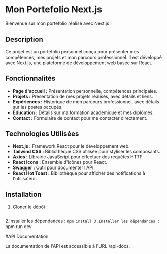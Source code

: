 # Mon Portefolio Next.js

Bienvenue sur mon portefolio réalisé avec Next.js !

## Description

Ce projet est un portefolio personnel conçu pour présenter mes compétences, mes projets et mon parcours professionnel. Il est développé avec Next.js, une plateforme de développement web basée sur React.

## Fonctionnalités

- **Page d'accueil :** Présentation personnelle, compétences principales.
- **Projets :** Présentation de mes projets réalisés, avec détails et liens.
- **Expériences :** Historique de mon parcours professionnel, avec détails sur les postes occupés.
- **Éducation :** Détails sur ma formation académique et mes diplômes.
- **Contact :** Formulaire de contact pour me contacter directement.

## Technologies Utilisées

- **Next.js :** Framework React pour le développement web.
- **Tailwind CSS :** Bibliothèque CSS utilisée pour styliser les composants.
- **Axios :** Librairie JavaScript pour effectuer des requêtes HTTP.
- **React Icons :** Ensemble d'icônes pour React.
- **Swagger :** Outil pour documenter l'API.
- **React Hot Toast :** Bibliothèque pour afficher des notifications à l'utilisateur.

## Installation

1. Cloner le dépôt :
   ```git clone <https://github.com/alice-444/portefolio-V2.git>
2.Installer les dépendances :
    ```npm install
3.Installer les dépendances :
    ```npm run dev

#API Documentation

La documentation de l'API est accessible à l'URL /api-docs.